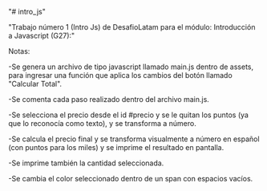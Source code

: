 "# intro_js" 

"Trabajo número 1 (Intro Js) de DesafioLatam para el módulo: Introducción a Javascript (G27):"

Notas:

-Se genera un archivo de tipo javascript llamado main.js dentro de assets, para ingresar una función que aplica los cambios del botón llamado "Calcular Total".

-Se comenta cada paso realizado dentro del archivo main.js.

-Se selecciona el precio desde el id #precio y se le quitan los puntos (ya que lo reconocía como texto), y se transforma a número.

-Se calcula el precio final y se transforma visualmente a número en español (con puntos para los miles) y se imprime el resultado en pantalla.

-Se imprime también la cantidad seleccionada.

-Se cambia el color seleccionado dentro de un span con espacios vacíos. 


